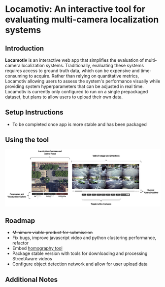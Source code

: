 # Locamotiv: An interactive tool for evaluating multi-camera localization systems

## Introduction
**Locamotiv** is an interactive web app that simplifies the evaluation of multi-camera localization systems. Traditionally, evaluating these systems requires access to ground truth data, which can be expensive and time-consuming to acquire. Rather than relying on quantitative metrics, Locamotiv allowing users to assess the system's performance visually while providing system hyperparameters that can be adjusted in real time. Locamotiv is currently only configured to run on a single prepackaged dataset, but plans to allow users to upload their own data. 
## Setup Instructions
- To be completed once app is more stable and has been packaged
## Using the tool
![app_controls](https://github.com/jeckseveg/Locamotiv/blob/main/images/tool_layout.png)
## Roadmap
- ~~Minimum viable product for submission~~
- Fix bugs, improve javascript video and python clustering performance, refactor
- Embed [homography tool](https://github.com/dbloisi/homography-computation/tree/master)
- Package stable version with tools for downloading and processing StreetAware videos
- Configure object detection network and allow for user upload data 

## Additional Notes
